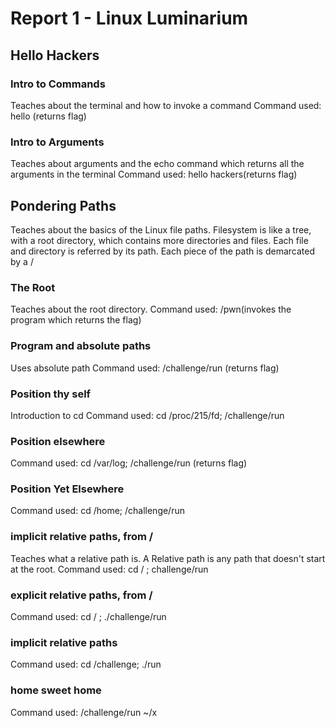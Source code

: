 # Report 1 - Linux Luminarium
## Hello Hackers
### Intro to Commands
Teaches about the terminal and how to invoke a command
Command used: hello (returns flag)
### Intro to Arguments
Teaches about arguments and the echo command which returns all the arguments in the terminal
Command used: hello hackers(returns flag)
## Pondering Paths
Teaches about the basics of the Linux file paths. Filesystem is like a tree, with a root directory, which contains more directories and files. Each file and directory is referred by its path. Each piece of the path is demarcated by a /
### The Root
Teaches about the root directory.
Command used: /pwn(invokes the program which returns the flag)
### Program and absolute paths
Uses absolute path
Command used: /challenge/run (returns flag)
### Position thy self
Introduction to cd
Command used: cd /proc/215/fd; /challenge/run
### Position elsewhere
Command used: cd /var/log; /challenge/run (returns flag)
### Position Yet Elsewhere
Command used: cd /home; /challenge/run
### implicit relative paths, from /
Teaches what a relative path is. A Relative path is any path that doesn't start at the root.
Command used: cd / ; challenge/run
### explicit relative paths, from /
Command used: cd / ; ./challenge/run
### implicit relative paths
Command used: cd /challenge; ./run
### home sweet home
Command used: /challenge/run ~/x

